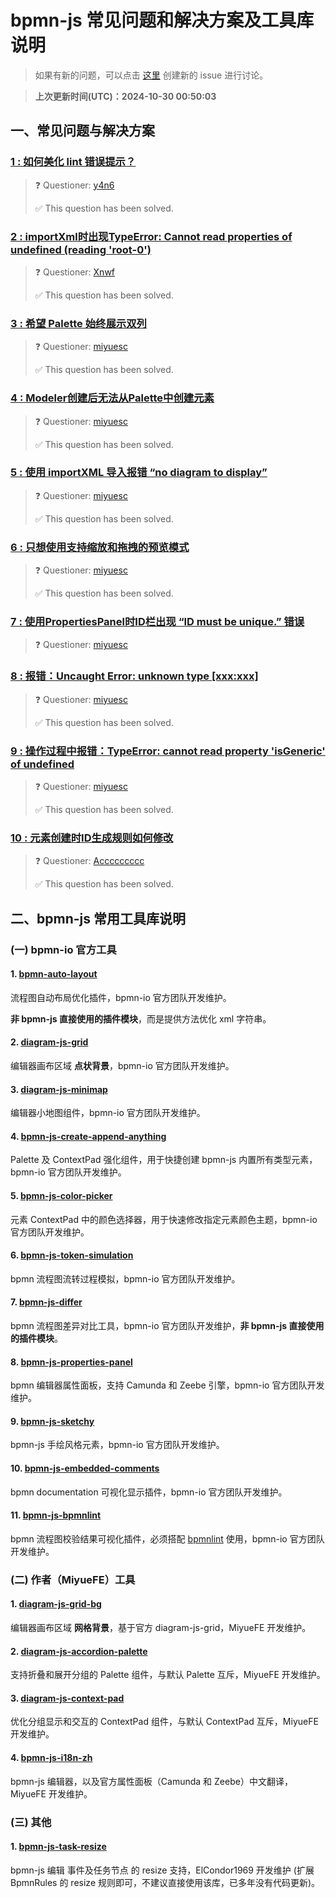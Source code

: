 # bpmn-js 常见问题和解决方案及工具库说明

> 如果有新的问题，可以点击 [这里](https://github.com/miyuesc/bpmn-js-questions/issues/new/choose) 创建新的 issue 进行讨论。

> **上次更新时间(UTC)：2024-10-30 00:50:03**

## 一、常见问题与解决方案


  ### [1 : 如何美化 lint 错误提示？](https://github.com/miyuesc/bpmn-js-questions/issues/10)

> ❓ Questioner: [y4n6](https://github.com/y4n6)
>
> ✅ This question has been solved.


  ### [2 : importXml时出现TypeError: Cannot read properties of undefined (reading 'root-0')](https://github.com/miyuesc/bpmn-js-questions/issues/9)

> ❓ Questioner: [Xnwf](https://github.com/Xnwf)
>
> ✅ This question has been solved.


  ### [3 : 希望 Palette 始终展示双列](https://github.com/miyuesc/bpmn-js-questions/issues/8)

> ❓ Questioner: [miyuesc](https://github.com/miyuesc)
>
> ✅ This question has been solved.


  ### [4 : Modeler创建后无法从Palette中创建元素](https://github.com/miyuesc/bpmn-js-questions/issues/7)

> ❓ Questioner: [miyuesc](https://github.com/miyuesc)
>
> ✅ This question has been solved.


  ### [5 : 使用 importXML 导入报错 “no diagram to display”](https://github.com/miyuesc/bpmn-js-questions/issues/6)

> ❓ Questioner: [miyuesc](https://github.com/miyuesc)
>
> ✅ This question has been solved.


  ### [6 : 只想使用支持缩放和拖拽的预览模式](https://github.com/miyuesc/bpmn-js-questions/issues/5)

> ❓ Questioner: [miyuesc](https://github.com/miyuesc)
>
> ✅ This question has been solved.


  ### [7 : 使用PropertiesPanel时ID栏出现 “ID must be unique.” 错误](https://github.com/miyuesc/bpmn-js-questions/issues/4)

> ❓ Questioner: [miyuesc](https://github.com/miyuesc)

  ### [8 : 报错：Uncaught Error: unknown type [xxx:xxx]](https://github.com/miyuesc/bpmn-js-questions/issues/3)

> ❓ Questioner: [miyuesc](https://github.com/miyuesc)
>
> ✅ This question has been solved.


  ### [9 : 操作过程中报错：TypeError: cannot read property 'isGeneric' of undefined](https://github.com/miyuesc/bpmn-js-questions/issues/2)

> ❓ Questioner: [miyuesc](https://github.com/miyuesc)
>
> ✅ This question has been solved.


  ### [10 : 元素创建时ID生成规则如何修改](https://github.com/miyuesc/bpmn-js-questions/issues/1)

> ❓ Questioner: [Accccccccc](https://github.com/Accccccccc)
>
> ✅ This question has been solved.


## 二、bpmn-js 常用工具库说明

### (一) bpmn-io 官方工具

#### 1. [bpmn-auto-layout](https://github.com/bpmn-io/bpmn-auto-layout)

流程图自动布局优化插件，bpmn-io 官方团队开发维护。

**非 bpmn-js 直接使用的插件模块**，而是提供方法优化 xml 字符串。

#### 2. [diagram-js-grid](https://github.com/bpmn-io/diagram-js-grid)

编辑器画布区域 **点状背景**，bpmn-io 官方团队开发维护。

#### 3. [diagram-js-minimap](https://github.com/bpmn-io/diagram-js-minimap)

编辑器小地图组件，bpmn-io 官方团队开发维护。

#### 4. [bpmn-js-create-append-anything](https://github.com/bpmn-io/bpmn-js-create-append-anything)

Palette 及 ContextPad 强化组件，用于快捷创建 bpmn-js 内置所有类型元素，bpmn-io 官方团队开发维护。

#### 5. [bpmn-js-color-picker](https://github.com/bpmn-io/bpmn-js-color-picker)

元素 ContextPad 中的颜色选择器，用于快速修改指定元素颜色主题，bpmn-io 官方团队开发维护。

#### 6. [bpmn-js-token-simulation](https://github.com/bpmn-io/bpmn-js-token-simulation)

bpmn 流程图流转过程模拟，bpmn-io 官方团队开发维护。

#### 7. [bpmn-js-differ](https://github.com/bpmn-io/bpmn-js-differ)

bpmn 流程图差异对比工具，bpmn-io 官方团队开发维护，**非 bpmn-js 直接使用的插件模块**。

#### 8. [bpmn-js-properties-panel](https://github.com/bpmn-io/bpmn-js-properties-panel)

bpmn 编辑器属性面板，支持 Camunda 和 Zeebe 引擎，bpmn-io 官方团队开发维护。

#### 9. [bpmn-js-sketchy](https://github.com/bpmn-io/bpmn-js-sketchy)

bpmn-js 手绘风格元素，bpmn-io 官方团队开发维护。

#### 10. [bpmn-js-embedded-comments](https://github.com/bpmn-io/bpmn-js-embedded-comments)

bpmn documentation 可视化显示插件，bpmn-io 官方团队开发维护。

#### 11. [bpmn-js-bpmnlint](https://github.com/bpmn-io/bpmn-js-bpmnlint)

bpmn 流程图校验结果可视化插件，必须搭配 [bpmnlint](https://github.com/bpmn-io/bpmnlint) 使用，bpmn-io 官方团队开发维护。

### (二) 作者（MiyueFE）工具

#### 1. [diagram-js-grid-bg](https://github.com/miyuesc/diagram-js-grid-bg)

编辑器画布区域 **网格背景**，基于官方 diagram-js-grid，MiyueFE 开发维护。

#### 2. [diagram-js-accordion-palette](https://github.com/miyuesc/diagram-js-accordion-palette)

支持折叠和展开分组的 Palette 组件，与默认 Palette 互斥，MiyueFE 开发维护。

#### 3. [diagram-js-context-pad](https://github.com/miyuesc/diagram-js-context-pad)

优化分组显示和交互的 ContextPad 组件，与默认 ContextPad 互斥，MiyueFE 开发维护。

#### 4. [bpmn-js-i18n-zh](https://github.com/miyuesc/bpmn-js-i18n-zh)

bpmn-js 编辑器，以及官方属性面板（Camunda 和 Zeebe）中文翻译，MiyueFE 开发维护。

### (三) 其他

#### 1. [bpmn-js-task-resize](https://github.com/ElCondor1969/bpmn-js-task-resize)

bpmn-js 编辑 事件及任务节点 的 resize 支持，ElCondor1969 开发维护 (扩展 BpmnRules 的 resize 规则即可，不建议直接使用该库，已多年没有代码更新)。